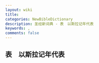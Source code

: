 ```yaml
---
layout: wiki
title: 
categories: NewBibleDictionary
description: 圣经新词典 - 表　以斯拉记年代表
keywords: , 
comments: false
---
```


## 表　以斯拉记年代表










